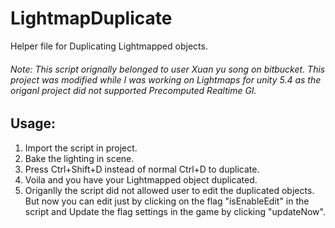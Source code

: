 # LightmapDuplicate

Helper file for Duplicating Lightmapped objects.

###### Note: This script orignally belonged to user Xuan yu song on bitbucket. This project was modified while I was working on Lightmaps for unity 5.4 as the origanl project did not supported Precomputed Realtime GI.

## Usage:
1. Import the script in project.
2. Bake the lighting in scene.
3. Press Ctrl+Shift+D instead of normal Ctrl+D to duplicate.
4. Voila and you have your Lightmapped object duplicated.
5. Origanlly the script did not allowed user to edit the duplicated objects. But now you can edit just by clicking on the flag "isEnableEdit" in the script and Update the flag settings in the game by clicking "updateNow".
